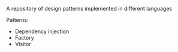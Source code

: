 A repository of design patterns implemented in different languages

Patterns:

- Dependency injection
- Factory
- Visitor
